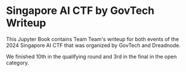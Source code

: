 # Singapore AI CTF by GovTech Writeup

This Jupyter Book contains Team Team's writeup for both events of the 2024 Singapore AI CTF that was organized by GovTech and Dreadnode.

We finished 10th in the qualifying round and 3rd in the final in the open category.

```{tableofcontents}
```
